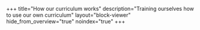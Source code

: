 +++
title="How our curriculum works"
description="Training ourselves how to use our own curriculum"
layout="block-viewer"
hide_from_overview="true"
noindex="true"
+++
